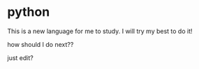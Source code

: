 # python
This is a new language for me to study.
I will try my best to do it!


how should I do next??


just edit?
